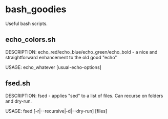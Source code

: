 # bash_goodies
Useful bash scripts.

echo_colors.sh
--------------
DESCRIPTION:
  echo_red/echo_blue/echo_green/echo_bold - a nice and straightforward enhancement to the old good "echo"

USAGE:
  echo_whatever [usual-echo-options]

fsed.sh
-------
DESCRIPTION:
  fsed - applies "sed" to a list of files. Can recurse on folders and dry-run.
  
USAGE:
  fsed <usual-sed-options> [-r|--recursive|-d|--dry-run] [files]
